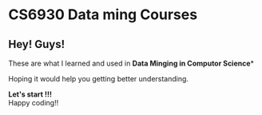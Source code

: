 # CS6930 Data ming Courses<br>
Hey! Guys!
-----

These are what I learned and used in **Data Minging in Computor Science***<br>


Hoping it would help you getting better understanding.



**Let's start !!!**<br>
Happy coding!!

